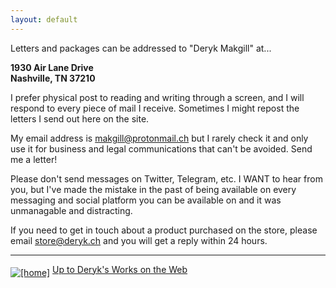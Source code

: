 ```yaml
---
layout: default
---
```


Letters and packages can be addressed to "Deryk Makgill" at...

<p><strong>1930 Air Lane Drive<br>
  Nashville, TN 37210</strong></p>

I prefer physical post to reading and writing through a screen, and I will respond to every piece of mail I receive. Sometimes I might repost the letters I 
send out here on the site.

My email address is makgill@protonmail.ch but I rarely check it and only use it for business and legal communications that can't be avoided. Send me a letter!

Please don't send messages on Twitter, Telegram, etc. I WANT to hear from you, but I've made the mistake in the past of being available on every messaging and social platform you can be available on and it was unmanagable and distracting.

If you need to get in touch about a product purchased on the store, please email store@deryk.ch and you will get a reply within 24 hours.

<hr>

<a href="index.html"><img src="http://www.gkc.org.uk/gifs/home.gif" align="MIDDLE" alt="[home]"></a>
  <a href="index.html">Up to Deryk's Works on the Web</a>
